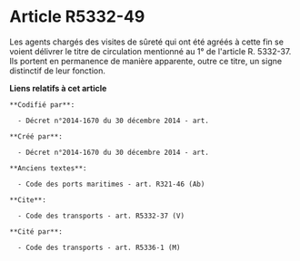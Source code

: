 # Article R5332-49

Les agents chargés des visites de sûreté qui ont été agréés à cette fin se voient délivrer le titre de circulation mentionné
au 1° de l'article R. 5332-37. Ils portent en permanence de manière apparente, outre ce titre, un signe distinctif de leur
fonction.

**Liens relatifs à cet article**

	**Codifié par**:

	  - Décret n°2014-1670 du 30 décembre 2014 - art.

	**Créé par**:

	  - Décret n°2014-1670 du 30 décembre 2014 - art.

	**Anciens textes**:

	  - Code des ports maritimes - art. R321-46 (Ab)

	**Cite**:

	  - Code des transports - art. R5332-37 (V)

	**Cité par**:

	  - Code des transports - art. R5336-1 (M)
